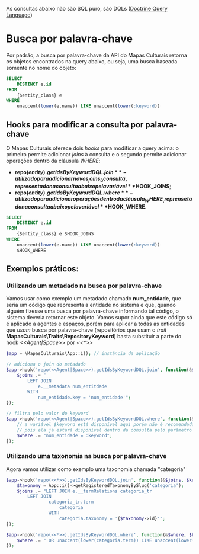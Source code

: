 As consultas abaixo não são SQL puro, são DQLs ([Doctrine Query Language](http://doctrine-orm.readthedocs.org/projects/doctrine-orm/en/latest/reference/dql-doctrine-query-language.html))
# Busca por palavra-chave
Por padrão, a busca por palavra-chave da API do Mapas Culturais retorna os objetos encontrados na query abaixo, ou seja, uma busca baseada somente no nome do objeto:
```SQL
SELECT 
    DISTINCT e.id 
FROM 
    {$entity_class} e
WHERE 
    unaccent(lower(e.name)) LIKE unaccent(lower(:keyword))
```

## Hooks para modificar a consulta por palavra-chave
O Mapas Culturais oferece dois _hooks_ para modificar a query acima: o primeiro permite adicionar _joins_ à consulta e o segundo permite adicionar operações dentro da cláusula _WHERE_:
- **repo($entity).getIdsByKeywordDQL.join** - utilizado para adicionar novos _joins_ à consulta, representado na consulta abaixo pela variável **$HOOK_JOINS**; 
- **repo($entity).getIdsByKeywordDQL.where** - utilizado para adicionar operações dentro da cláusula _WHERE_, reprensetado na consulta abaixo pela variável **$HOOK_WHERE**.

```SQL
SELECT 
    DISTINCT e.id 
FROM 
    {$entity_class} e $HOOK_JOINS
WHERE 
    unaccent(lower(e.name)) LIKE unaccent(lower(:keyword)) 
    $HOOK_WHERE
```

## Exemplos práticos:
### Utilizando um metadado na busca por palavra-chave
Vamos usar como exemplo um metadado chamado __num_entidade__, que seria um código que representa a entidade no sistema e que, quando alguém fizesse uma busca por palavra-chave informando tal código, o sistema deveria retornar este objeto. Vamos supor ainda que este código só é aplicado a agentes e espaços, porém para aplicar a todas as entidades que _usam_ busca por palavra-chave (repositórios que usam o _trait_ **MapasCulturais\Traits\RepositoryKeyword**) basta substituir a parte do hook _<<Agent|Space>>_ por _<<*>>_
```PHP
$app = \MapasCulturais\App::i(); // instância da aplicação

// adiciona o join do metadado
$app->hook('repo(<<Agent|Space>>).getIdsByKeywordDQL.join', function(&$joins, $keyword){
    $joins .= "
        LEFT JOIN 
            e.__metadata num_entitdade 
        WITH 
            num_entidade.key = 'num_entidade'";
});

// filtra pelo valor do keyword
$app->hook('repo(<<Agent|Space>>).getIdsByKeywordDQL.where', function(&$where, $keyword){
    // a variável $keyword está disponível aqui porém não é recomendado que esta seja utilizada diretamente na consulta
    // pois ela já estará disponível dentro da consulta pelo parâmetro :keyword.
    $where .= "num_entidade = :keyword";
});
```
### Utilizando uma taxonomia na busca por palavra-chave
Agora vamos utilizar como exemplo uma taxonomia chamada "categoria"
```PHP
$app->hook('repo(<<*>>).getIdsByKeywordDQL.join', function(&$joins, $keyword) {
    $taxonomy = App::i()->getRegisteredTaxonomyBySlug('categoria');
    $joins .= "LEFT JOIN e.__termRelations categoria_tr
        LEFT JOIN
                categoria_tr.term
                    categoria
                WITH
                    categoria.taxonomy = '{$taxonomy->id}'";
});

$app->hook('repo(<<*>>).getIdsByKeywordDQL.where', function(&$where, $keyword) {
    $where .= " OR unaccent(lower(categoria.term)) LIKE unaccent(lower(:keyword)) ";
});
```
